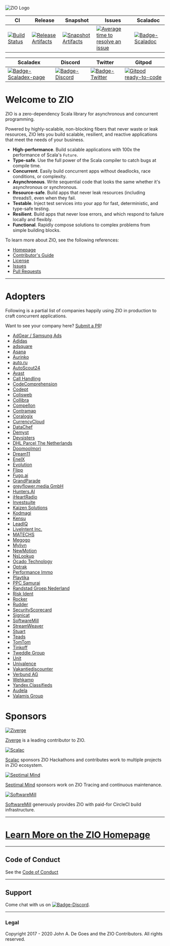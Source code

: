 ![ZIO Logo](./ZIO.png)

| CI | Release | Snapshot | Issues | Scaladoc |
| --- | --- | --- | --- | --- |
| [![Build Status][Badge-Circle]][Link-Circle] | [![Release Artifacts][Badge-SonatypeReleases]][Link-SonatypeReleases] | [![Snapshot Artifacts][Badge-SonatypeSnapshots]][Link-SonatypeSnapshots] | [![Average time to resolve an issue][Badge-IsItMaintained]][Link-IsItMaintained] | [![Badge-Scaladoc]][Link-Scaladoc] |

| Scaladex | Discord | Twitter | Gitpod |
| --- | --- | --- | --- |
| [![Badge-Scaladex-page]][Link-Scaladex-page] | [![Badge-Discord]][Link-Discord] | [![Badge-Twitter]][Link-Twitter] | [![Gitpod ready-to-code](https://img.shields.io/badge/Gitpod-ready--to--code-blue?logo=gitpod)](https://gitpod.io/#https://github.com/zio/zio) |

# Welcome to ZIO

ZIO is a zero-dependency Scala library for asynchronous and concurrent programming.

Powered by highly-scalable, non-blocking fibers that never waste or leak resources, ZIO lets you build scalable, resilient, and reactive applications that meet the needs of your business.

 - **High-performance**. Build scalable applications with 100x the performance of Scala's `Future`.
 - **Type-safe**. Use the full power of the Scala compiler to catch bugs at compile time.
 - **Concurrent**. Easily build concurrent apps without deadlocks, race conditions, or complexity.
 - **Asynchronous**. Write sequential code that looks the same whether it's asynchronous or synchronous.
 - **Resource-safe**. Build apps that never leak resources (including threads!), even when they fail.
 - **Testable**. Inject test services into your app for fast, deterministic, and type-safe testing.
 - **Resilient**. Build apps that never lose errors, and which respond to failure locally and flexibly.
 - **Functional**. Rapidly compose solutions to complex problems from simple building blocks.

To learn more about ZIO, see the following references:

 - [Homepage](https://zio.dev/)
 - [Contributor's Guide](./docs/about/contributing.md)
 - [License](LICENSE)
 - [Issues](https://github.com/zio/zio/issues)
 - [Pull Requests](https://github.com/zio/zio/pulls)

---

# Adopters

Following is a partial list of companies happily using ZIO in
production to craft concurrent applications.

Want to see your company here? [Submit a PR](https://github.com/zio/zio/edit/master/README.md)!

* [AdGear / Samsung Ads](https://adgear.com/en/)
* [Adidas](https://www.adidas.com/)
* [adsquare](https://www.adsquare.com/)
* [Asana](https://asana.com/)
* [Aurinko](https://www.aurinko.io/)
* [auto.ru](https://auto.ru)
* [AutoScout24](https://www.autoscout24.de)
* [Avast](https://www.avast.com)
* [Call Handling](https://www.callhandling.co.uk/)
* [CodeComprehension](https://codecomprehension.com)
* [Codept](https://www.codept.de/)
* [Colisweb](https://www.colisweb.com/en)
* [Collibra](https://www.collibra.com/)
* [Compellon](https://www.compellon.com/)
* [Contramap](https://www.contramap.dev)
* [Coralogix](https://coralogix.com)
* [CurrencyCloud](https://www.currencycloud.com/)
* [DataChef](https://datachef.co)
* [Demyst](https://demyst.com)
* [Devsisters](https://devsisters.com/)
* [DHL Parcel The Netherlands](https://www.werkenbijdhl.nl/it)
* [Doomoolmori](https://doomoolmori.com/)
* [Dream11](https://dream11.com)
* [EnelX](https://www.enelx.com)
* [Evolution](https://evolution.engineering)
* [Flipp](https://flipp.com/)
* [Fugo.ai](https://www.fugo.ai)
* [GrandParade](https://grandparade.co.uk)
* [greyflower.media GmbH](https://greyflower.media)
* [Hunters.AI](https://hunters.ai)
* [iHeartRadio](https://www.iheart.com/)
* [Investsuite](https://investsuite.com/)
* [Kaizen Solutions](https://kaizen-solutions.net/)
* [Kodmagi](https://www.kodmagi.se)
* [Kensu](https://kensu.io)
* [LeadIQ](https://leadiq.com)
* [LiveIntent Inc.](https://liveintent.com)
* [MATECHS](https://matechs.com)
* [Megogo](https://megogo.net)
* [Mylivn](https://www.mylivn.com/)
* [NewMotion](https://newmotion.com)
* [NsLookup](https://www.nslookup.io)
* [Ocado Technology](https://ocadotechnology.com)
* [Optrak](https://optrak.com)
* [Performance Immo](https://www.performance-immo.com/)
* [Playtika](https://www.playtika.com)
* [PPC Samurai](https://ppcsamurai.com/)
* [Randstad Groep Nederland](https://www.werkenbijrandstad.nl)
* [Risk Ident](https://riskident.com/)
* [Rocker](https://rocker.com/)
* [Rudder](https://www.rudder.io/)
* [SecurityScorecard](https://www.securityscorecard.io/) 
* [Signicat](https://www.signicat.com/)
* [SoftwareMill](https://softwaremill.com/)
* [StreamWeaver](https://www.streamweaver.com/)
* [Stuart](https://stuart.com/)
* [Teads](https://teads.com)
* [TomTom](https://tomtom.com)
* [Tinkoff](https://tinkoff.ru)
* [Tweddle Group](https://tweddle.com)
* [Unit](https://unit.co)
* [Univalence](https://univalence.io)
* [Vakantiediscounter](https://www.vakantiediscounter.nl)
* [Verbund AG](https://www.verbund.com)
* [Wehkamp](https://www.wehkamp.nl)
* [Yandex.Classifieds](https://o.yandex.ru)
* [Audela](https://audela.ca)
* [Valamis Group](https://valamis.com)

# Sponsors

[![Ziverge][Image-Ziverge]][Link-Ziverge]

[Ziverge][Link-Ziverge] is a leading contributor to ZIO.

[![Scalac][Image-Scalac]][Link-Scalac]

[Scalac][Link-Scalac] sponsors ZIO Hackathons and contributes work to multiple projects in ZIO ecosystem.

[![Septimal Mind][Image-SeptimalMind]][Link-SeptimalMind]

[Septimal Mind][Link-SeptimalMind] sponsors work on ZIO Tracing and continuous maintenance.

[![SoftwareMill][Image-SoftwareMill]][Link-SoftwareMill]

[SoftwareMill][Link-SoftwareMill] generously provides ZIO with paid-for CircleCI build infrastructure.


---

# [Learn More on the ZIO Homepage](https://zio.dev/)

---

## Code of Conduct

See the [Code of Conduct](./docs/about/code_of_conduct.md)

---

## Support

Come chat with us on [![Badge-Discord]][Link-Discord].

---

### Legal

Copyright 2017 - 2020 John A. De Goes and the ZIO Contributors. All rights reserved.


[Link-Codecov]: https://codecov.io/gh/zio/zio?branch=master "Codecov"
[Link-IsItMaintained]: http://isitmaintained.com/project/zio/zio "Average time to resolve an issue"
[Link-Scaladoc]: https://javadoc.io/doc/dev.zio/zio_2.12/latest/zio/index.html
[Link-Scaladex-page]: https://index.scala-lang.org/zio/zio/zio "Scaladex"
[Link-SonatypeReleases]: https://oss.sonatype.org/content/repositories/releases/dev/zio/zio_2.12/ "Sonatype Releases"
[Link-SonatypeSnapshots]: https://oss.sonatype.org/content/repositories/snapshots/dev/zio/zio_2.12/ "Sonatype Snapshots"
[Link-Circle]: https://circleci.com/gh/zio/zio "circleci"
[Link-Ziverge]: https://ziverge.com "Ziverge"
[Link-Scalac]: https://scalac.io "Scalac"
[Link-SoftwareMill]: https://softwaremill.com "SoftwareMill"
[Link-SeptimalMind]: https://7mind.io "Septimal Mind"
[Link-Discord]: https://discord.gg/2ccFBr4 "Discord"
[Link-Twitter]: https://twitter.com/zioscala

[Badge-Codecov]: https://codecov.io/gh/zio/zio/coverage.svg?branch=master "Codecov"
[Badge-IsItMaintained]: http://isitmaintained.com/badge/resolution/zio/zio.svg "Average time to resolve an issue"
[Badge-Scaladoc]: https://javadoc-badge.appspot.com/dev.zio/zio_2.12.svg?label=scaladoc "Scaladoc"
[Badge-Scaladex-page]: https://index.scala-lang.org/zio/zio/zio/latest.svg "Scaladex"
[Badge-SonatypeReleases]: https://img.shields.io/nexus/r/https/oss.sonatype.org/dev.zio/zio_2.12.svg "Sonatype Releases"
[Badge-SonatypeSnapshots]: https://img.shields.io/nexus/s/https/oss.sonatype.org/dev.zio/zio_2.12.svg "Sonatype Snapshots"
[Badge-Circle]: https://circleci.com/gh/zio/zio.svg?style=svg "circleci"
[Badge-Discord]: https://img.shields.io/discord/629491597070827530?logo=discord "chat on discord"
[Badge-Twitter]: https://img.shields.io/twitter/follow/zioscala.svg?style=plastic&label=follow&logo=twitter

[Image-Ziverge]: ./website/static/img/ziverge.png "Ziverge"
[Image-Scalac]: ./website/static/img/scalac.svg "Scalac"
[Image-SoftwareMill]: ./website/static/img/softwaremill.svg "SoftwareMill"
[Image-SeptimalMind]: ./website/static/img/septimal_mind.svg "Septimal Mind"
